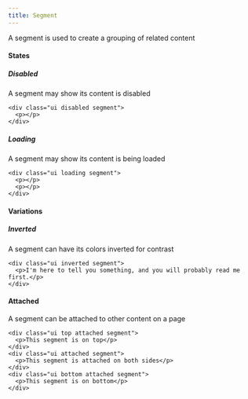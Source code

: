 ```yaml
---
title: Segment
---
```


A segment is used to create a grouping of related content

#### States
##### Disabled
A segment may show its content is disabled
```
<div class="ui disabled segment">
  <p></p>
</div>
```

##### Loading
A segment may show its content is being loaded
```
<div class="ui loading segment">
  <p></p>
  <p></p>
</div>
```

#### Variations
##### Inverted
A segment can have its colors inverted for contrast
```
<div class="ui inverted segment">
  <p>I'm here to tell you something, and you will probably read me first.</p>
</div>
```

#### Attached
A segment can be attached to other content on a page
```
<div class="ui top attached segment">
  <p>This segment is on top</p>
</div>
<div class="ui attached segment">
  <p>This segment is attached on both sides</p>
</div>
<div class="ui bottom attached segment">
  <p>This segment is on bottom</p>
</div>
```
